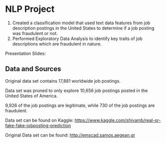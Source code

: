 # NLP Project

1. Created a classification model that used text data features from job description postings in the United States to determine if a job posting was fraudulent or not. 
2. Performed Exploratory Data Analysis to identify key traits of job descriptions which are fraudulent in nature.

Presentation Slides: 

## Data and Sources

Original data set contains 17,881 worldwide job postings.

Data set was pruned to only explore 10,656 job postings posted in the United States of America.

9,926 of the job postings are legitimate, while 730 of the job postings are fraudulent. 

Data set can be found on Kaggle: https://www.kaggle.com/shivamb/real-or-fake-fake-jobposting-prediction

Original Data set can be found: http://emscad.samos.aegean.gr

